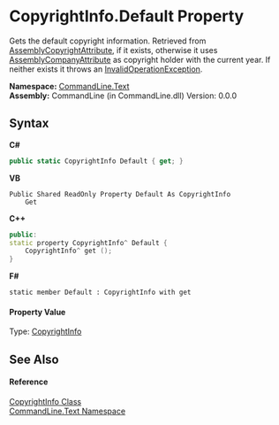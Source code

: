# CopyrightInfo.Default Property 
 

Gets the default copyright information. Retrieved from <a href="https://docs.microsoft.com/dotnet/api/system.reflection.assemblycopyrightattribute" target="_blank">AssemblyCopyrightAttribute</a>, if it exists, otherwise it uses <a href="https://docs.microsoft.com/dotnet/api/system.reflection.assemblycompanyattribute" target="_blank">AssemblyCompanyAttribute</a> as copyright holder with the current year. If neither exists it throws an <a href="https://docs.microsoft.com/dotnet/api/system.invalidoperationexception" target="_blank">InvalidOperationException</a>.

**Namespace:**&nbsp;<a href="N_CommandLine_Text">CommandLine.Text</a><br />**Assembly:**&nbsp;CommandLine (in CommandLine.dll) Version: 0.0.0

## Syntax

**C#**<br />
``` C#
public static CopyrightInfo Default { get; }
```

**VB**<br />
``` VB
Public Shared ReadOnly Property Default As CopyrightInfo
	Get
```

**C++**<br />
``` C++
public:
static property CopyrightInfo^ Default {
	CopyrightInfo^ get ();
}
```

**F#**<br />
``` F#
static member Default : CopyrightInfo with get

```


#### Property Value
Type: <a href="T_CommandLine_Text_CopyrightInfo">CopyrightInfo</a>

## See Also


#### Reference
<a href="T_CommandLine_Text_CopyrightInfo">CopyrightInfo Class</a><br /><a href="N_CommandLine_Text">CommandLine.Text Namespace</a><br />